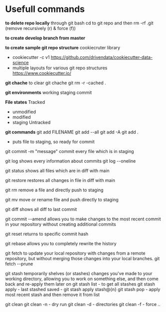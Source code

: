 # Usefull commands
**to delete repo locally**
through git bash cd to git repo and then
rm -rf .git (remove recursively (r) & force (f))

**to create develop branch from master**

**to create sample git repo structure**
cookiecruter library
- cookiecutter -c v1 https://github.com/drivendata/cookiecutter-data-science
- multiple layouts for various git repo structures
https://www.cookiecutter.io/

**git chache**
to clear git chache
git rm -r -cached .

**git environments**
working
staging
commit

**File states**
Tracked
- unmodified
- modified
- staging
Untracked

**git commands**
git add FILENAME
git add --all
git add -A
git add .
- puts file to staging, so ready for commit

git commit -m "message"
commit every file which is in staging

git log
shows every information about commits
git log --oneline

git status
shows all files which are in diff with main

git restore
restores all changes in file in diff with main

git rm
remove a file and directly push to staging

git mv
move or rename file and push directly to staging

git diff
shows all diff to last commit

git commit --amend
allows you to make changes to the most recent commit in your repository without creating additional commits

git reset
returns to specific commit hash

git rebase
allows you to completely rewrite the history

git fetch
to update your local repository with changes from a remote repository, 
but without merging those changes into your local branches.
git fetch --prune

git stash
temporarily shelves (or stashes) changes you've made to your working directory, allowing you to work on something else, and then come back and re-apply them later on
git stash list - to get all stashes
git stash apply - last stashed saved - git stash apply stash@{n}
git stash pop - apply most recent stash and then remove it from list

git clean
git clean -n - dry run
git clean -d - directories
git clean -f - force ..

